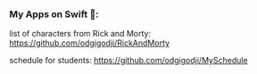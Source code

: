 <!-- ### Hi there 👋  I'm interested in Swift and IOS development -->
<!-- I'm interested in Swift and IOS development -->

### Му Apps on Swift 📱:

list of characters from Rick and Morty: https://github.com/odgigodji/RickAndMorty

schedule for students: https://github.com/odgigodji/MySchedule

<!-- weekly-finder: https://github.com/odgigodji/WeeklyFinder -->

<!-- ## Last on work(in progress...) --> 

<!-- NewsAPI Application on Swift(UNDER WORK) : https://github.com/odgigodji/NewsApp.git -->

<!-- temp-converter: https://github.com/odgigodji/TConverter -->

<!-- pass data to another view: https://github.com/odgigodji/PassDataProject -->

<!-- # Contacts
Telegram: https://t.me/odgigodji -->
<!-- Instagram: @nikitaevvv -->
